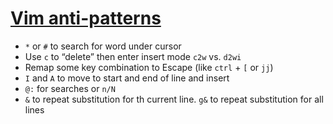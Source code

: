 # [Vim anti-patterns](https://blog.sanctum.geek.nz/vim-anti-patterns/)

* `*` or `#` to search for word under cursor
* Use `c` to “delete” then enter insert mode `c2w` vs. `d2wi`
* Remap some key combination to Escape (like `ctrl` + `[` or `jj`)
* `I` and `A` to move to start and end of line and insert
* `@:` for searches or `n/N`
* `&` to repeat substitution for th current line. `g&` to repeat substitution for all lines
